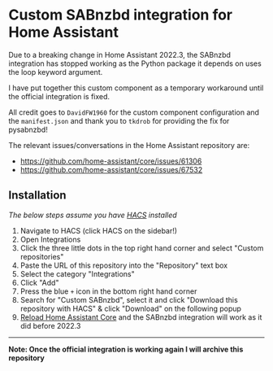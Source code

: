 # Custom SABnzbd integration for Home Assistant
Due to a breaking change in Home Assistant 2022.3, the SABnzbd integration has stopped working as the Python package it depends on uses the loop keyword argument.

I have put together this custom component as a temporary workaround until the official integration is fixed.

All credit goes to `DavidFW1960` for the custom component configuration and the `manifest.json` and thank you to `tkdrob` for providing the fix for pysabnzbd!

The relevant issues/conversations in the Home Assistant repository are:

* https://github.com/home-assistant/core/issues/61306
* https://github.com/home-assistant/core/issues/67532

## Installation
_The below steps assume you have [HACS](https://hacs.xyz/) installed_
1. Navigate to HACS (click HACS on the sidebar!)
2. Open Integrations
3. Click the three little dots in the top right hand corner and select "Custom repositories"
4. Paste the URL of this repository into the "Repository" text box
5. Select the category "Integrations"
6. Click "Add"
7. Press the blue `+` icon in the bottom right hand corner
8. Search for "Custom SABnzbd", select it and click "Download this repository with HACS" & click "Download" on the following popup
9. [Reload Home Assistant Core](https://my.home-assistant.io/redirect/config/) and the SABnzbd integration will work as it did before 2022.3
---
**Note: Once the official integration is working again I will archive this repository**
